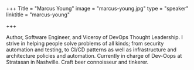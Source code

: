+++
Title = "Marcus Young"
image = "marcus-young.jpg"
type = "speaker"
linktitle = "marcus-young"

+++

Author, Software Engineer, and Viceroy of DevOps Thought Leadership. I strive in helping people solve problems of all kinds; from security automation and testing, to CI/CD patterns as well as infrastructure and architecture policies and automation. Currently in charge of Dev-Oops at Stratasan in Nashville. Craft beer connoisseur and tinkerer.
